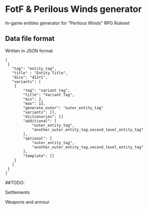 # FotF & Perilous Winds generator
In-game entities generator for "Perilous Winds" RPG Ruleset

## Data file format
Written in JSON format

    [
     {
       "tag": "entity_tag",
       "title" : "Entity Title",
       "dice": "d12+1",
       "variants": [
        {
            "tag": "variant_tag",
            "title": "Variant Tag",
            "min": 2,
            "max": 13,
            "generate_outer": "outer_entity_tag"
            "variants": [],
            "dictionaries": []
            "additional": [
                "outer_entity_tag",
                "another_outer_entity_tag.second_level_entity_tag"
            ],
            "optional": [
                "outer_entity_tag",
                "another_outer_entity_tag.second_level_entity_tag"
            ],
            "template": []
        }
       ]
     }
    ]

##TODO: 

Settlements

Weapons and armour